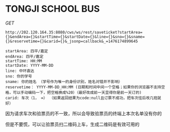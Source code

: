 TONGJI SCHOOL BUS
================================

*GET*

`http://202.120.164.35:8080/cws/ws/rest/saveticket?startArea={}&endArea={}&startTime={}&startDate={}&line={}&sno={}&sname={}&reservetime={}&carid={}&_jsonp=callback&_=1476174899645`

    startArea: 四平/嘉定
    endArea: 四平/嘉定
    startTime: HH:MM
    startDate: YYYY-MM-DD
    line: 中环直达
    sno: 你的学号
    sname: 你的姓名 （学号作为唯一的身份识别，姓名对错并不影响）
    reservetime： YYYY-MM-DD_HH:MM (日期和时间中间一个空格；如果你的浏览器不支持空格，可以手动编码一下，把空格换成%20）（最好改成前一天显得你是前一天订的)
    carid: 车次（1， ∞） （如果返回结果为code:null且订票不成功，把车次往后改几班就好）

因为请求车次和验票员的不一致，所以会导致验票员的终端上本次名单没有你的

但是不要慌，可以让验票员扫二维码上车，生成二维码是有效可用的

